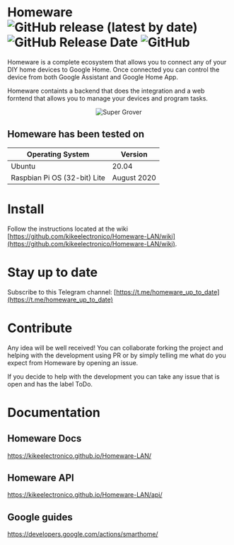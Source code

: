 # Homeware ![GitHub release (latest by date)](https://img.shields.io/github/v/release/kikeelectronico/Homeware-LAN?style=flat-square) ![GitHub Release Date](https://img.shields.io/github/release-date/kikeelectronico/Homeware-LAN?label=Last%20release&style=flat-square) ![GitHub](https://img.shields.io/github/license/kikeelectronico/Homeware-LAN?style=flat-square)
Homeware is a complete ecosystem that allows you to connect any of your DIY home devices to Google Home. Once connected you can control the device from both Google Assistant and Google Home App.

Homeware containts a backend that does the integration and a web forntend that allows you to manage your devices and program tasks.

<center>
<img alt="Super Grover" src="https://github.com/kikeelectronico/homeware/raw/master/images/cloud.png" /></center>

## Homeware has been tested on

| Operating System | Version |
|-------|-------|
| Ubuntu | 20.04 |
| Raspbian Pi OS (32-bit) Lite| August 2020 |

# Install

Follow the instructions located at the wiki [https://github.com/kikeelectronico/Homeware-LAN/wiki](https://github.com/kikeelectronico/Homeware-LAN/wiki).

# Stay up to date

Subscribe to this Telegram channel: [https://t.me/homeware_up_to_date](https://t.me/homeware_up_to_date)

# Contribute

Any idea will be well received! You can collaborate forking the project and helping with the development using PR or by simply telling me what do you expect from Homeware by opening an issue.

If you decide to help with the development you can take any issue that is open and has the label ToDo.

# Documentation

## Homeware Docs

https://kikeelectronico.github.io/Homeware-LAN/

## Homeware API

https://kikeelectronico.github.io/Homeware-LAN/api/

## Google guides

https://developers.google.com/actions/smarthome/
